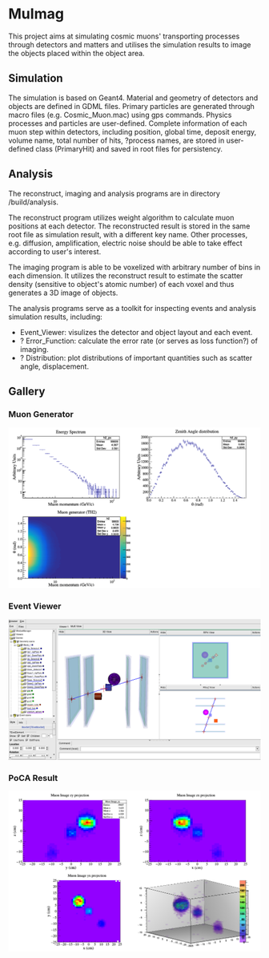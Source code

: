 # MuImag

This project aims at simulating cosmic muons' transporting processes through detectors and matters and utilises the
simulation results to image the objects placed within the object area.

## Simulation
The simulation is based on Geant4. Material and geometry of detectors and objects are defined in GDML files. Primary particles are generated through macro files (e.g. Cosmic_Muon.mac) using gps commands. Physics processes and particles are user-defined. 
Complete information of each muon step within detectors, including position, global time, deposit energy, volume name, total number of hits, ?process names, are stored in user-defined class (PrimaryHit) and saved in root files for persistency.

## Analysis
The reconstruct, imaging and analysis programs are in directory /build/analysis. 

The reconstruct program utilizes weight algorithm to calculate muon positions at each detector. The reconstructed result is stored in the same root file as simulation result, with a different key name. Other processes, e.g. diffusion, amplification, electric noise should be able to take effect according to user's interest.

The imaging program is able to be voxelized with arbitrary number of bins in each dimension. It utilizes the reconstruct result to estimate the scatter density (sensitive to object's atomic number) of each voxel and thus generates a 3D image of objects.

The analysis programs serve as a toolkit for inspecting events and analysis simulation results, including:
* Event_Viewer: visulizes the detector and object layout and each event.
* ? Error_Function: calculate the error rate (or serves as loss function?) of imaging.
* ? Distribution: plot distributions of important quantities such as scatter angle, displacement.
## Gallery

### Muon Generator
![](/build/analysis/pics/Muon_Generator.png)

### Event Viewer
![](/build/analysis/pics/Eve.png)

### PoCA Result
![PoCA Image with 10<sup>6</sup> events](/build/analysis/pics/PoCA_Imag.png)
